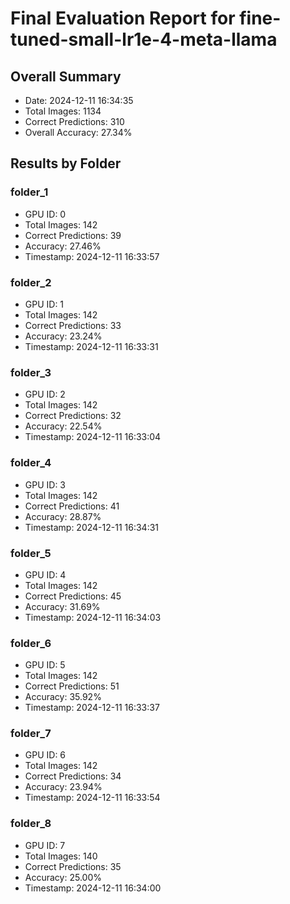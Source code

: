 # Final Evaluation Report for fine-tuned-small-lr1e-4-meta-llama

## Overall Summary
- Date: 2024-12-11 16:34:35
- Total Images: 1134
- Correct Predictions: 310
- Overall Accuracy: 27.34%

## Results by Folder

### folder_1
- GPU ID: 0
- Total Images: 142
- Correct Predictions: 39
- Accuracy: 27.46%
- Timestamp: 2024-12-11 16:33:57

### folder_2
- GPU ID: 1
- Total Images: 142
- Correct Predictions: 33
- Accuracy: 23.24%
- Timestamp: 2024-12-11 16:33:31

### folder_3
- GPU ID: 2
- Total Images: 142
- Correct Predictions: 32
- Accuracy: 22.54%
- Timestamp: 2024-12-11 16:33:04

### folder_4
- GPU ID: 3
- Total Images: 142
- Correct Predictions: 41
- Accuracy: 28.87%
- Timestamp: 2024-12-11 16:34:31

### folder_5
- GPU ID: 4
- Total Images: 142
- Correct Predictions: 45
- Accuracy: 31.69%
- Timestamp: 2024-12-11 16:34:03

### folder_6
- GPU ID: 5
- Total Images: 142
- Correct Predictions: 51
- Accuracy: 35.92%
- Timestamp: 2024-12-11 16:33:37

### folder_7
- GPU ID: 6
- Total Images: 142
- Correct Predictions: 34
- Accuracy: 23.94%
- Timestamp: 2024-12-11 16:33:54

### folder_8
- GPU ID: 7
- Total Images: 140
- Correct Predictions: 35
- Accuracy: 25.00%
- Timestamp: 2024-12-11 16:34:00

